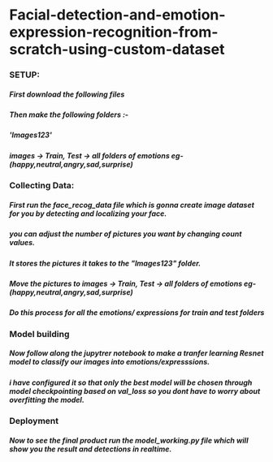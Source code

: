 # Facial-detection-and-emotion-expression-recognition-from-scratch-using-custom-dataset



### SETUP:
##### First download the following files 
##### Then make the following folders :- 
##### 'Images123' 
##### images -> Train, Test -> all folders of emotions eg- (happy,neutral,angry,sad,surprise)
#####        
### Collecting Data:
##### First run the face_recog_data file which is gonna create image dataset for you by detecting and localizing your face.
##### you can adjust the number of pictures you want by changing count values.
##### It stores the pictures it takes to the "Images123" folder.

##### Move the pictures to images -> Train, Test -> all folders of emotions eg- (happy,neutral,angry,sad,surprise)
##### Do this process for all the emotions/ expressions for train and test folders

### Model building
##### Now follow along the jupytrer notebook to make a tranfer learning Resnet model to classify our images into emotions/expresssions.
##### i have configured it so that only the best model will be chosen through model checkpointing based on val_loss so you dont have to worry about overfitting the model. 

### Deployment

##### Now to see the final product run the model_working.py file which will show you the result and detections in realtime.

